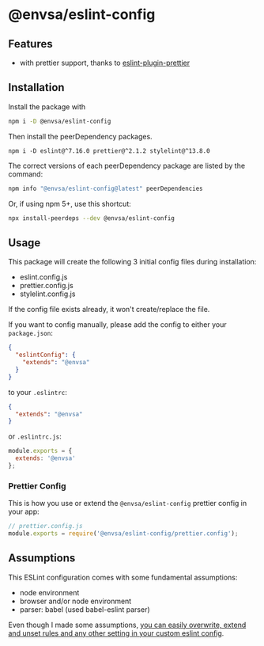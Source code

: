 # @envsa/eslint-config

## Features

- with prettier support, thanks to [eslint-plugin-prettier](prettier.io/docs/en/eslint.html#use-eslint-to-run-prettier)

## Installation

Install the package with

```sh
npm i -D @envsa/eslint-config
```

Then install the peerDependency packages.
```
npm i -D eslint@^7.16.0 prettier@^2.1.2 stylelint@^13.8.0
```

The correct versions of each peerDependency package are listed by the command:

```sh
npm info "@envsa/eslint-config@latest" peerDependencies
```
Or, if using npm 5+, use this shortcut:

```sh
npx install-peerdeps --dev @envsa/eslint-config
```

## Usage

This package will create the following 3 initial config files during installation:

* eslint.config.js
* prettier.config.js
* stylelint.config.js

If the config file exists already, it won't create/replace the file.

If you want to config manually, please add the config to either your `package.json`:

```json
{
  "eslintConfig": {
    "extends": "@envsa"
  }
}
```

to your `.eslintrc`:

```json
{
  "extends": "@envsa"
}
```

or `.eslintrc.js`:

```js
module.exports = {
  extends: '@envsa'
};
```

### Prettier Config

This is how you use or extend the `@envsa/eslint-config` prettier config in your
app:

```js
// prettier.config.js
module.exports = require('@envsa/eslint-config/prettier.config');
```

## Assumptions

This ESLint configuration comes with some fundamental assumptions:

- node environment
- browser and/or node environment
- parser: babel (used babel-eslint parser)

Even though I made some assumptions, [you can easily overwrite, extend and unset
rules and any other setting in your custom eslint config](https://eslint.org/docs/user-guide/configuring).
